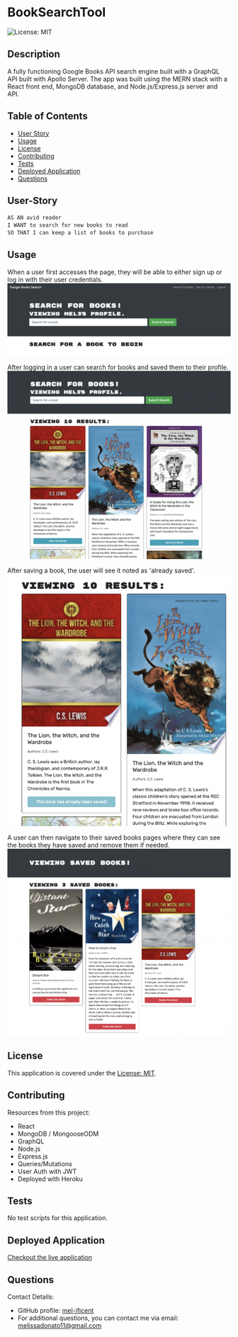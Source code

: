 # BookSearchTool
![License: MIT](https://img.shields.io/badge/License-MIT-yellow.svg)

## Description
A fully functioning Google Books API search engine built with a GraphQL API built with Apollo Server. The app was built using the MERN stack with a React front end, MongoDB database, and Node.js/Express.js server and API. 

## Table of Contents
- [User Story](#user-story)
- [Usage](#usage)
- [License](#license)
- [Contributing](#contributing)
- [Tests](#tests)
- [Deployed Application](#deployed-application)
- [Questions](#questions)

## User-Story

```md
AS AN avid reader
I WANT to search for new books to read
SO THAT I can keep a list of books to purchase
```


## Usage
When a user first accesses the page, they will be able to either sign up or log in with their user credentials.
![Initial page](images/search.png)

After logging in a user can search for books and saved them to their profile.
![Search results](images/searchresults.png)

After saving a book, the user will see it noted as 'already saved'.
![Already saved book](images/alreadysaved.png)

A user can then navigate to their saved books pages where they can see the books they have saved and remove them if needed.
![Saved Books page](images/savedbooks.png)


## License
This application is covered under the [License: MIT](https://opensource.org/licenses/MIT).


## Contributing
Resources from this project:
- React
- MongoDB / MongooseODM
- GraphQL
- Node.js
- Express.js
- Queries/Mutations
- User Auth with JWT
- Deployed with Heroku


## Tests
No test scripts for this application.


## Deployed Application
[Checkout the live application](https://fierce-fortress-66384.herokuapp.com)

## Questions
Contact Details:

- GitHub profile: [mel-ificent](https://github.com/mel-ificent)
- For additional questions, you can contact me via email: melissadonato11@gmail.com